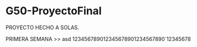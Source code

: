 # G50-ProyectoFinal
PROYECTO HECHO A SOLAS.

PRIMERA SEMANA >>
asd
123456789012345678901234567890`12345678